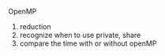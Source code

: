 OpenMP

1. reduction 
2. recognize when to use private, share 
3. compare the time with or without openMP

